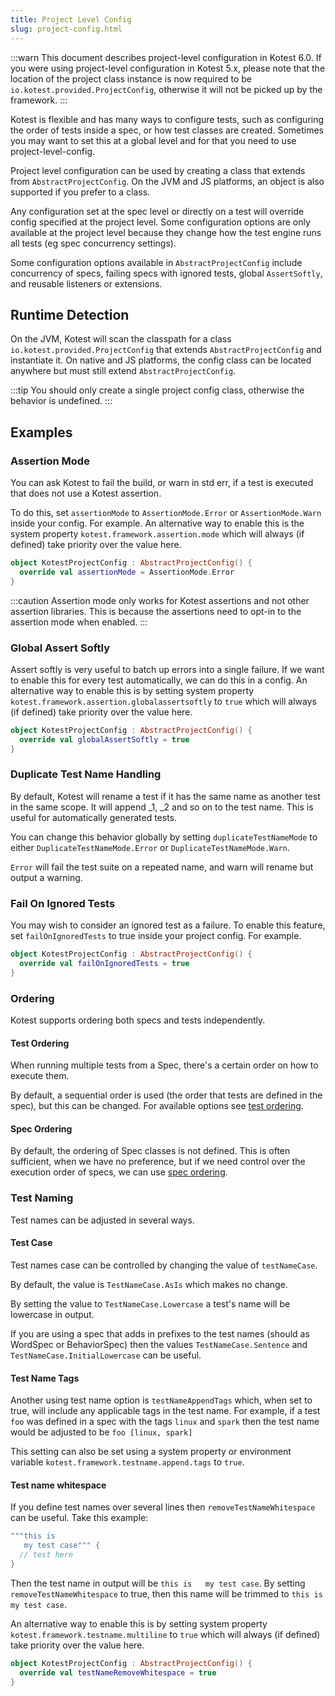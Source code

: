 ```yaml
---
title: Project Level Config
slug: project-config.html
---
```


:::warn
This document describes project-level configuration in Kotest 6.0.
If you were using project-level configuration in Kotest 5.x, please note that the location of the project class instance
is now required to be `io.kotest.provided.ProjectConfig`, otherwise it will not be picked up by the framework.
:::

Kotest is flexible and has many ways to configure tests, such as configuring the order of tests inside a spec, or how
test classes are created. Sometimes you may want to set this at a global level and for that you need to use
project-level-config.

Project level configuration can be used by creating a class that extends from `AbstractProjectConfig`.
On the JVM and JS platforms, an object is also supported if you prefer to a class.

Any configuration set at the spec level or directly on a test will override config specified at the project level. Some
configuration options are only available at the project level because they change how the test engine runs all tests (eg
spec concurrency settings).

Some configuration options available in `AbstractProjectConfig` include concurrency of specs, failing specs with ignored
tests, global `AssertSoftly`, and reusable listeners or extensions.

## Runtime Detection

On the JVM, Kotest will scan the classpath for a class `io.kotest.provided.ProjectConfig` that extends
`AbstractProjectConfig` and instantiate it. On native and JS platforms, the config class can be located anywhere but
must still extend `AbstractProjectConfig`.

:::tip
You should only create a single project config class, otherwise the behavior is undefined.
:::

## Examples

### Assertion Mode

You can ask Kotest to fail the build, or warn in std err, if a test is executed that does not use a Kotest assertion.

To do this, set `assertionMode` to `AssertionMode.Error` or `AssertionMode.Warn` inside your config. For example.
An alternative way to enable this is the system property `kotest.framework.assertion.mode` which will always (if
defined) take priority over the value here.

```kotlin
object KotestProjectConfig : AbstractProjectConfig() {
  override val assertionMode = AssertionMode.Error
}
```

:::caution
Assertion mode only works for Kotest assertions and not other assertion libraries. This is because the assertions need
to opt-in
to the assertion mode when enabled.
:::

### Global Assert Softly

Assert softly is very useful to batch up errors into a single failure. If we want to enable this for every test
automatically, we can do this in a config.
An alternative way to enable this is by setting system property `kotest.framework.assertion.globalassertsoftly` to
`true` which will always (if defined) take priority over the value here.

```kotlin
object KotestProjectConfig : AbstractProjectConfig() {
  override val globalAssertSoftly = true
}
```

### Duplicate Test Name Handling

By default, Kotest will rename a test if it has the same name as another test in the same scope. It will append _1, _2
and so on to the test name. This is useful for automatically generated tests.

You can change this behavior globally by setting `duplicateTestNameMode` to either `DuplicateTestNameMode.Error` or
`DuplicateTestNameMode.Warn`.

`Error` will fail the test suite on a repeated name, and warn will rename but output a warning.

### Fail On Ignored Tests

You may wish to consider an ignored test as a failure.
To enable this feature, set `failOnIgnoredTests` to true inside your project config. For example.

```kotlin
object KotestProjectConfig : AbstractProjectConfig() {
  override val failOnIgnoredTests = true
}
```

### Ordering

Kotest supports ordering both specs and tests independently.

#### Test Ordering

When running multiple tests from a Spec, there's a certain order on how to execute them.

By default, a sequential order is used (the order that tests are defined in the spec), but this can be changed. For
available options see [test ordering](test_ordering.md).

#### Spec Ordering

By default, the ordering of Spec classes is not defined. This is often sufficient, when we have no preference, but if we
need control over the execution order of specs, we can use [spec ordering](spec_ordering.md).

### Test Naming

Test names can be adjusted in several ways.

#### Test Case

Test names case can be controlled by changing the value of `testNameCase`.

By default, the value is `TestNameCase.AsIs` which makes no change.

By setting the value to `TestNameCase.Lowercase` a test's name will be lowercase in output.

If you are using a spec that adds in prefixes to the test names (should as WordSpec or BehaviorSpec) then the
values `TestNameCase.Sentence` and `TestNameCase.InitialLowercase` can be useful.

#### Test Name Tags

Another using test name option is `testNameAppendTags` which, when set to true, will include any applicable tags in the
test name.
For example, if a test `foo` was defined in a spec with the tags `linux` and `spark` then the test name would be
adjusted
to be `foo [linux, spark]`

This setting can also be set using a system property or environment variable `kotest.framework.testname.append.tags` to
`true`.

#### Test name whitespace

If you define test names over several lines then `removeTestNameWhitespace` can be useful. Take this example:

```kotlin
"""this is
   my test case""" {
  // test here
}
```

Then the test name in output will be `this is   my test case`. By setting `removeTestNameWhitespace` to true,
then this name will be trimmed to `this is my test case`.

An alternative way to enable this is by setting system property `kotest.framework.testname.multiline` to `true` which
will always (if defined) take priority over the value here.

```kotlin
object KotestProjectConfig : AbstractProjectConfig() {
  override val testNameRemoveWhitespace = true
}
```


